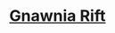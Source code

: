 # [Gnawnia Rift](https://www.mousehuntgame.com/preferences.php?tab=mousehunt-improved-settings#mousehunt-improved-settings-location-hud)
